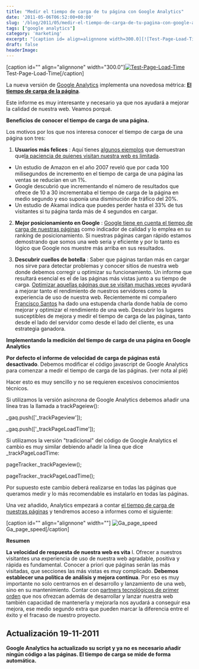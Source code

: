 ```yaml
---
title: "Medir el tiempo de carga de tu página con Google Analytics"
date: '2011-05-06T06:52:00+00:00'
slug: '/blog/2011/05/medir-el-tiempo-de-carga-de-tu-pagina-con-google-analytics'
tags: ["google analytics"]
category: 'marketing'
excerpt: "[caption id= align=alignnone width=300.0][![Test-Page-Load-Time]("
draft: false
headerImage:
---
```

[caption id="" align="alignnone" width="300.0"][![Test-Page-Load-Time](http://static1.squarespace.com/static/5303797ae4b0c6ad9e43f072/5303ce80e4b0400995a883d6/5303cf3ce4b0400995a88b4d/1392758824328/Test-Page-Load-Time.jpg)](http://static.squarespace.com/static/5303797ae4b0c6ad9e43f072/5303ce80e4b0400995a883d6/5303cf3ce4b0400995a88b4d/1392758588288/Test-Page-Load-Time.jpg?format=original) Test-Page-Load-Time[/caption]

La nueva versión de [Google Analytics](http://www.google.com/intl/es/analytics/) implementa una novedosa métrica: **[El tiempo de carga de la página](http://analytics.blogspot.com/2011/05/measure-page-load-time-with-site-speed.html)**.

Este informe es muy interesante y necesario ya que nos ayudará a mejorar la calidad de nuestra web. Veamos porqué.

**Beneficios de conocer el tiempo de carga de una página.**

Los motivos por los que nos interesa conocer el tiempo de carga de una página son tres:

1. **Usuarios más felices** : Aquí tienes [algunos ejemplos](http://www.pearanalytics.com/blog/2009/how-webpage-load-time-related-to-visitor-loss/) que demuestran que[la paciencia de quienes visitan nuestra web es limitada](http://www.useit.com/alertbox/response-times.html).

- Un estudio de Amazon en el año 2007 reveló que por cada 100 milisegundos de incremento en el tiempo de carga de una página las ventas se reducían en un 1%.
- Google descubrió que incrementando el número de resultados que ofrece de 10 a 30 incrementaba el tiempo de carga de la página en medio segundo y eso suponía una disminución de tráfico del 20%.
- Un estudio de Akamai indica que puedes perder hasta el 33% de tus visitantes si tu página tarda más de 4 segundos en cargar.

2. **Mejor posicionamiento en Google** : [Google tiene en cuenta el tiempo de carga de nuestras páginas](http://www.mattcutts.com/blog/site-speed/) como indicador de calidad y lo emplea en su ranking de posicionamiento. Si nuestras páginas cargan rápido estamos demostrando que somos una web seria y eficiente y por lo tanto es lógico que Google nos muestre más arriba en sus resultados.

3. **Descubrir cuellos de botella** : Saber que páginas tardan más en cargar nos sirve para detectar problemas y conocer sitios de nuestra web donde debemos corregir u optimizar su funcionamiento. Un informe que resultará esencial es el de las páginas más vistas junto a su tiempo de carga. [Optimizar aquellas páginas que se visitan muchas veces](http://sixrevisions.com/web-development/decrease-webpage-load-times/) ayudará a mejorar tanto el rendimiento de nuestros servidores como la experiencia de uso de nuestra web. Recientemente mi compañero [Francisco Santos](http://www.linkedin.com/in/frsantos) ha dado una estupenda charla donde habla de como mejorar y optimizar el rendimiento de una web. Descubrir los lugares susceptibles de mejora y medir el tiempo de carga de las páginas, tanto desde el lado del servidor como desde el lado del cliente, es una estrategia ganadora.

**Implementando la medición del tiempo de carga de una página en Google Analytics**

**Por defecto el informe de velocidad de carga de páginas está desactivado**. Debemos modificar el código javascript de Google Analytics para comenzar a medir el tiempo de carga de las páginas. (ver nota al pié)

Hacer esto es muy sencillo y no se requieren excesivos conocimientos técnicos.

Si utilizamos la versión asíncrona de Google Analytics debemos añadir una línea tras la llamada a trackPageiew():

\_gaq.push(['\_trackPageview']);

\_gaq.push(['\_trackPageLoadTime']);

Si utilizamos la versión "tradicional" del código de Google Analytics el cambio es muy similar debiendo añadir la línea que dice \_trackPageLoadTime:

pageTracker.\_trackPageview();

pageTracker.\_trackPageLoadTime();

Por supuesto este cambio deberá realizarse en todas las páginas que queramos medir y lo más recomendable es instalarlo en todas las páginas.

Una vez añadido, Analytics empezará a contar [el tiempo de carga de nuestras páginas](http://www.google.com/support/analyticshelp/bin/answer.py?hl=en&answer=1205784&topic=1120718&utm_source=gablog&utm_medium=blog&utm_campaign=newga-blog&utm_content=sitespeed) y tendremos acceso a informes como el siguiente:

 [caption id="" align="alignnone" width=""] ![Ga_page_speed](http://static1.squarespace.com/static/5303797ae4b0c6ad9e43f072/5303ce80e4b0400995a883d6/5303cf3ce4b0400995a88b50/1392758588516/ga_page_speed-scaled600.png) Ga\_page\_speed[/caption]

**Resumen**

**La velocidad de respuesta de nuestra web es vita** l. Ofrecer a nuestros visitantes una experiencia de uso de nuestra web agradable, positiva y rápida es fundamental. Conocer a priori que páginas serán las más visitadas, que secciones las más vistas es muy complicado.  **Debemos establecer una política de análisis y mejora contínua**. Por eso es muy importante no solo centrarnos en el desarrollo y lanzamiento de una web, sino en su mantenimiento. Contar con [partners tecnológicos de primer orden](http://static.squarespace.com/static/5303797ae4b0c6ad9e43f072/5303ce80e4b0400995a883d6/5303cf35e4b0400995a88b0c/1392758581676/?format=original) que nos ofrezcan además de desarrollar y lanzar nuestra web también capacidad de mantenerla y mejorarla nos ayudará a conseguir esa mejora, ese medio segundo extra que pueden marcar la diferencia entre el éxito y el fracaso de nuestro proyecto.

## Actualización 19-11-2011

**Google Analytics ha actualizado su script y ya no es necesario añadir ningún código a las páginas. El tiempo de carga se mide de forma automática.**
